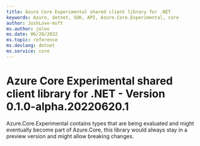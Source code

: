 ```yaml
---
title: Azure Core Experimental shared client library for .NET
keywords: Azure, dotnet, SDK, API, Azure.Core.Experimental, core
author: JoshLove-msft
ms.author: jolov
ms.date: 06/20/2022
ms.topic: reference
ms.devlang: dotnet
ms.service: core
---
```

# Azure Core Experimental shared client library for .NET - Version 0.1.0-alpha.20220620.1 


Azure.Core.Experimental contains types that are being evaluated and might eventually become part of Azure.Core, this library would always stay in a preview version and might allow breaking changes.

